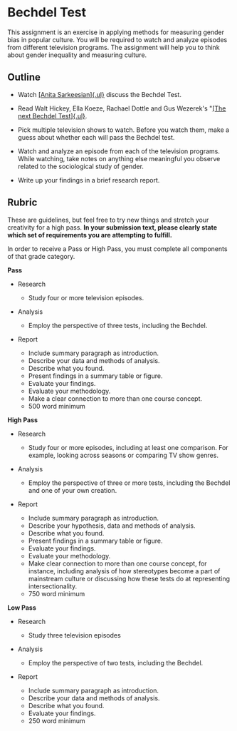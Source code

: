 Bechdel Test
============

This assignment is an exercise in applying methods for measuring gender
bias in popular culture. You will be required to watch and analyze
episodes from different television programs. The assignment will help
you to think about gender inequality and measuring culture.

Outline
-----

-   Watch [[Anita Sarkeesian]{.ul}](https://www.youtube.com/watch?v=bLF6sAAMb4s) discuss the Bechdel Test.

-   Read Walt Hickey, Ella Koeze, Rachael Dottle and Gus Wezerek's "[[The next Bechdel Test]{.ul}](https://projects.fivethirtyeight.com/next-bechdel/).

-   Pick multiple television shows to watch. Before you watch them, make a guess about whether each will pass the Bechdel test.

-   Watch and analyze an episode from each of the television programs. While watching, take notes on anything else meaningful you observe related to the sociological study of gender.

-   Write up your findings in a brief research report.

Rubric
------------


These are guidelines, but feel free to try new things and stretch your
creativity for a high pass. **In your submission text, please clearly state which set of requirements you are attempting to fulfill.**

In order to receive a Pass or High Pass, you must complete all components of that grade category.


**Pass**
* Research     
    * Study four or more television episodes.

* Analysis    
    * Employ the perspective of three tests, including the Bechdel.

* Report
     * Include summary paragraph as introduction.
     * Describe your data and methods of analysis.
    * Describe what you found.
    * Present findings in a summary table or figure.
     * Evaluate your findings.
     * Evaluate your methodology.
     * Make a clear connection to more than one course concept.
     * 500 word minimum

**High Pass**

* Research     
    * Study four or more episodes, including at least one comparison. For example, looking across seasons or comparing TV show genres.   

* Analysis    
    * Employ the perspective of three or more tests, including the Bechdel and one of your own creation.

* Report
    * Include summary paragraph as introduction.
    * Describe your hypothesis, data and methods of analysis.
    * Describe what you found.
    * Present findings in a summary table or figure.
    * Evaluate your findings.
    * Evaluate your methodology.
    * Make clear connection to more than one course concept, for instance, including analysis of how stereotypes become a part of mainstream culture or discussing how these tests do at representing intersectionality.
    * 750 word minimum


**Low Pass**
* Research     
    * Study three television episodes    

* Analysis    
    * Employ the perspective of two tests, including the Bechdel.

* Report
     * Include summary paragraph as introduction.
     * Describe your data and methods of analysis.
    * Describe what you found.
     * Evaluate your findings.
     * 250 word minimum
